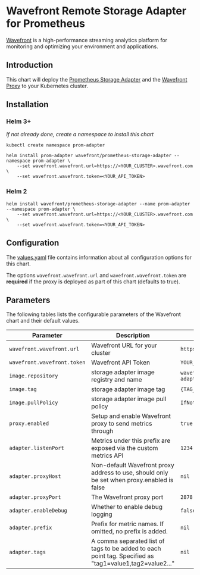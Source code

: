 # Wavefront Remote Storage Adapter for Prometheus

[Wavefront](https://wavefront.com) is a high-performance streaming analytics platform for monitoring and optimizing your environment and applications.

## Introduction

This chart will deploy the [Prometheus Storage Adapter](https://github.com/wavefrontHQ/prometheus-storage-adapter) and the [Wavefront Proxy](https://docs.wavefront.com/proxies.html) to your Kubernetes cluster.

## Installation
### Helm 3+

_If not already done, create a namespace to install this chart_
```
kubectl create namespace prom-adapter

helm install prom-adapter wavefront/prometheus-storage-adapter --namespace prom-adapter \
    --set wavefront.wavefront.url=https://<YOUR_CLUSTER>.wavefront.com \
    --set wavefront.wavefront.token=<YOUR_API_TOKEN>
```

### Helm 2
```
helm install wavefront/prometheus-storage-adapter --name prom-adapter --namespace prom-adapter \
    --set wavefront.wavefront.url=https://<YOUR_CLUSTER>.wavefront.com \
    --set wavefront.wavefront.token=<YOUR_API_TOKEN>
```

## Configuration

The [values.yaml](./values.yaml) file contains information about all configuration
options for this chart.

The options `wavefront.wavefront.url` and `wavefront.wavefront.token` are **required** if the proxy is deployed as part of this chart (defaults to true).

## Parameters

The following tables lists the configurable parameters of the Wavefront chart and their default values.

| Parameter | Description | Default |
| --- | --- | --- |
| `wavefront.wavefront.url` | Wavefront URL for your cluster | `https://YOUR_CLUSTER.wavefront.com` |
| `wavefront.wavefront.token` | Wavefront API Token | `YOUR_API_TOKEN` |
| `image.repository` | storage adapter image registry and name | `wavefronthq/prometheus-storage-adapter` |
| `image.tag` | storage adapter image tag | `{TAG_NAME}` |
| `image.pullPolicy` | storage adapter image pull policy | `IfNotPresent` |
| `proxy.enabled` | Setup and enable Wavefront proxy to send metrics through | `true` |
| `adapter.listenPort` | Metrics under this prefix are exposed via the custom metrics API | `1234` |
| `adapter.proxyHost` | Non-default Wavefront proxy address to use, should only be set when proxy.enabled is false | `nil` |
| `adapter.proxyPort` | The Wavefront proxy port | `2878` |
| `adapter.enableDebug` | Whether to enable debug logging | `false` |
| `adapter.prefix` | Prefix for metric names. If omitted, no prefix is added. | `nil` |
| `adapter.tags` | A comma separated list of tags to be added to each point tag. Specified as "tag1=value1,tag2=value2..." | `nil` |
